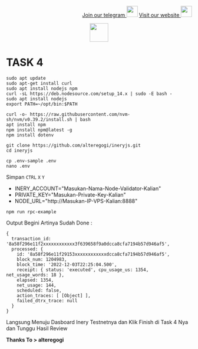 <p style="font-size:14px" align="right">
<a href="https://t.me/bangpateng_group" target="_blank">Join our telegram <img src="https://user-images.githubusercontent.com/50621007/183283867-56b4d69f-bc6e-4939-b00a-72aa019d1aea.png" width="30"/></a>
<a href="https://bangpateng.com/" target="_blank">Visit our website <img src="https://user-images.githubusercontent.com/38981255/184068977-2d456b1a-9b50-4b75-a0a7-4909a7c78991.png" width="30"/></a>
</p>

<p align="center">
  <img height="50" height="auto" src="https://user-images.githubusercontent.com/38981255/184088981-3f7376ae-7039-4915-98f5-16c3637ccea3.PNG">
</p>

# TASK 4

```
sudo apt update
sudo apt-get install curl
sudo apt install nodejs npm
curl -sL https://deb.nodesource.com/setup_14.x | sudo -E bash -
sudo apt install nodejs
export PATH=~/opt/bin:$PATH
```
```
curl -o- https://raw.githubusercontent.com/nvm-sh/nvm/v0.39.2/install.sh | bash
apt install npm
npm install npm@latest -g
npm install dotenv
```
```
git clone https://github.com/alteregogi/ineryjs.git
cd ineryjs
```
```
cp .env-sample .env
nano .env
```

Simpan `CTRL` `X` `Y`

- INERY_ACCOUNT="Masukan-Nama-Node-Validator-Kalian"
- PRIVATE_KEY="Masukan-Private-Key-Kalian"
- NODE_URL="http://Masukan-IP-VPS-Kalian:8888"

```
npm run rpc-example
```
Output Begini Artinya Sudah Done :

```
{
  transaction_id: '8a58f296e11f2xxxxxxxxxxxx3f639658f9a0dcca8cfa7194b57d946af5',
  processed: {
    id: '8a58f296e11f29153xxxxxxxxxxxxdcca8cfa7194b57d946af5',
    block_num: 1204983,
    block_time: '2022-12-03T22:25:04.500',
    receipt: { status: 'executed', cpu_usage_us: 1354, net_usage_words: 18 },
    elapsed: 1354,
    net_usage: 144,
    scheduled: false,
    action_traces: [ [Object] ],
    failed_dtrx_trace: null
  }
}
```

Langsung Menuju Dasboard Inery Testnetnya dan Klik Finish di Task 4 Nya dan Tunggu Hasil Review

**Thanks To > alteregogi**
